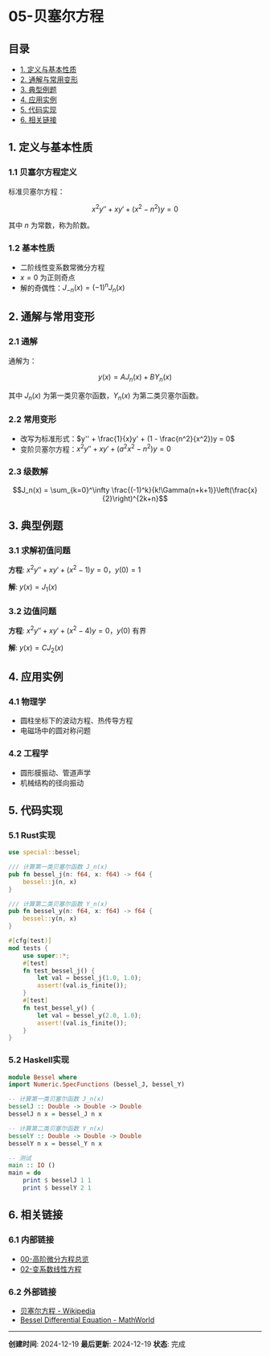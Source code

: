# 05-贝塞尔方程

## 目录

- [1. 定义与基本性质](#1-定义与基本性质)
- [2. 通解与常用变形](#2-通解与常用变形)
- [3. 典型例题](#3-典型例题)
- [4. 应用实例](#4-应用实例)
- [5. 代码实现](#5-代码实现)
- [6. 相关链接](#6-相关链接)

## 1. 定义与基本性质

### 1.1 贝塞尔方程定义

标准贝塞尔方程：

$$x^2y'' + xy' + (x^2 - n^2)y = 0$$

其中 $n$ 为常数，称为阶数。

### 1.2 基本性质

- 二阶线性变系数常微分方程
- $x=0$ 为正则奇点
- 解的奇偶性：$J_{-n}(x) = (-1)^n J_n(x)$

## 2. 通解与常用变形

### 2.1 通解

通解为：

$$y(x) = A J_n(x) + B Y_n(x)$$

其中 $J_n(x)$ 为第一类贝塞尔函数，$Y_n(x)$ 为第二类贝塞尔函数。

### 2.2 常用变形

- 改写为标准形式：$y'' + \frac{1}{x}y' + (1 - \frac{n^2}{x^2})y = 0$
- 变阶贝塞尔方程：$x^2y'' + xy' + (a^2x^2 - n^2)y = 0$

### 2.3 级数解

$$J_n(x) = \sum_{k=0}^\infty \frac{(-1)^k}{k!\Gamma(n+k+1)}\left(\frac{x}{2}\right)^{2k+n}$$

## 3. 典型例题

### 3.1 求解初值问题

**方程**: $x^2y'' + xy' + (x^2 - 1)y = 0$，$y(0) = 1$

**解**: $y(x) = J_1(x)$

### 3.2 边值问题

**方程**: $x^2y'' + xy' + (x^2 - 4)y = 0$，$y(0)$ 有界

**解**: $y(x) = C J_2(x)$

## 4. 应用实例

### 4.1 物理学

- 圆柱坐标下的波动方程、热传导方程
- 电磁场中的圆对称问题

### 4.2 工程学

- 圆形膜振动、管道声学
- 机械结构的径向振动

## 5. 代码实现

### 5.1 Rust实现

```rust
use special::bessel;

/// 计算第一类贝塞尔函数 J_n(x)
pub fn bessel_j(n: f64, x: f64) -> f64 {
    bessel::j(n, x)
}

/// 计算第二类贝塞尔函数 Y_n(x)
pub fn bessel_y(n: f64, x: f64) -> f64 {
    bessel::y(n, x)
}

#[cfg(test)]
mod tests {
    use super::*;
    #[test]
    fn test_bessel_j() {
        let val = bessel_j(1.0, 1.0);
        assert!(val.is_finite());
    }
    #[test]
    fn test_bessel_y() {
        let val = bessel_y(2.0, 1.0);
        assert!(val.is_finite());
    }
}
```

### 5.2 Haskell实现

```haskell
module Bessel where
import Numeric.SpecFunctions (bessel_J, bessel_Y)

-- 计算第一类贝塞尔函数 J_n(x)
besselJ :: Double -> Double -> Double
besselJ n x = bessel_J n x

-- 计算第二类贝塞尔函数 Y_n(x)
besselY :: Double -> Double -> Double
besselY n x = bessel_Y n x

-- 测试
main :: IO ()
main = do
    print $ besselJ 1 1
    print $ besselY 2 1
```

## 6. 相关链接

### 6.1 内部链接

- [00-高阶微分方程总览](00-高阶微分方程总览.md)
- [02-变系数线性方程](02-变系数线性方程.md)

### 6.2 外部链接

- [贝塞尔方程 - Wikipedia](https://zh.wikipedia.org/wiki/%E8%B4%9D%E5%A1%9E%E5%B0%94%E6%96%B9%E7%A8%8B)
- [Bessel Differential Equation - MathWorld](http://mathworld.wolfram.com/BesselDifferentialEquation.html)

---

**创建时间**: 2024-12-19
**最后更新**: 2024-12-19
**状态**: 完成 
